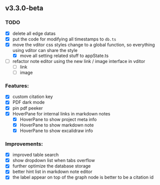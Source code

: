 ## v3.3.0-beta

### TODO

- [x] delete all edge datas
- [x] put the code for modifying all timestamps to `db.ts`
- [x] move the vditor css styles change to a global function, so everything using vditor can share the style
  - [x] move all setting related stuff to appState.ts
- [ ] refactor note editor using the new link / image interface in vditor
  - [ ] link
  - [ ] image

### Features:

- [x] custom citation key
- [x] PDF dark mode
- [x] pin pdf peeker
- [x] HoverPane for internal links in markdown notes
  - [x] HoverPane to show project meta info
  - [x] HoverPane to show markdown note
  - [x] HoverPane to show excalidraw info

### Improvements:

- [x] improved table search
- [x] show dropdown list when tabs overflow
- [x] further optimize the database storage
- [x] better hint list in markdown note editor
- [x] the label appear on top of the graph node is better to be a citation id
